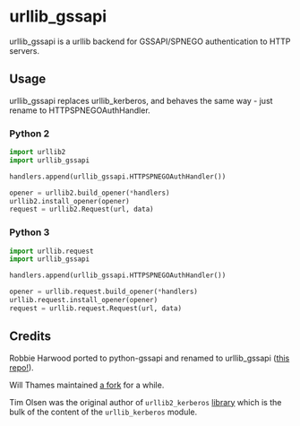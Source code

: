 # urllib\_gssapi

urllib\_gssapi is a urllib backend for GSSAPI/SPNEGO authentication to HTTP
servers.

## Usage

urllib\_gssapi replaces urllib\_kerberos, and behaves the same way - just
rename to HTTPSPNEGOAuthHandler.

### Python 2

```Python
import urllib2
import urllib_gssapi

handlers.append(urllib_gssapi.HTTPSPNEGOAuthHandler())

opener = urllib2.build_opener(*handlers)
urllib2.install_opener(opener)
request = urllib2.Request(url, data)
```

### Python 3

```Python
import urllib.request
import urllib_gssapi

handlers.append(urllib_gssapi.HTTPSPNEGOAuthHandler())

opener = urllib.request.build_opener(*handlers)
urllib.request.install_opener(opener)
request = urllib.request.Request(url, data)
```

## Credits

Robbie Harwood ported to python-gssapi and renamed to urllib_gssapi ([this
repo!](https://github.com/pythongssapi/urllib_gssapi)).

Will Thames maintained [a fork](https://github.com/willthames/urllib_kerberos)
for a while.

Tim Olsen was the original author of `urllib2_kerberos`
[library](https://bitbucket.org/tolsen/urllib2_kerberos) which is the bulk of
the content of the `urllib_kerberos` module.
